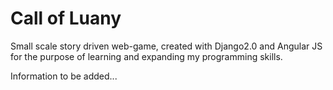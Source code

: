 # Call of Luany

Small scale story driven web-game, created with Django2.0 and Angular JS for the purpose of learning and expanding my programming skills.

Information to be added...
